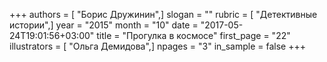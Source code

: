 +++
authors = [ "Борис Дружинин",]
slogan = ""
rubric = [ "Детективные истории",]
year = "2015"
month = "10"
date = "2017-05-24T19:01:56+03:00"
title = "Прогулка в космосе"
first_page = "22"
illustrators = [ "Ольга Демидова",]
npages = "3"
in_sample = false
+++
